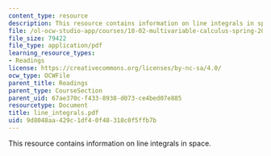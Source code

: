 ```yaml
---
content_type: resource
description: This resource contains information on line integrals in space.
file: /ol-ocw-studio-app/courses/18-02-multivariable-calculus-spring-2006/9d8048aa429c1df40f48318c0f5ffb7b_line_integrals.pdf
file_size: 79422
file_type: application/pdf
learning_resource_types:
- Readings
license: https://creativecommons.org/licenses/by-nc-sa/4.0/
ocw_type: OCWFile
parent_title: Readings
parent_type: CourseSection
parent_uid: 67ae370c-f433-8938-d073-ce4bed07e885
resourcetype: Document
title: line_integrals.pdf
uid: 9d8048aa-429c-1df4-0f48-318c0f5ffb7b
---
```

This resource contains information on line integrals in space.